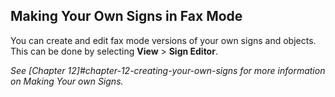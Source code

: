 ## Making Your Own Signs in Fax Mode

You can create and edit fax mode versions of your own signs and objects. This can be done by selecting **View** > **Sign Editor**.

*See [Chapter 12]#chapter-12-creating-your-own-signs for more information on Making Your own Signs.*